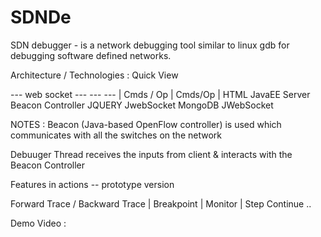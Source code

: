 SDNDe
=====

SDN debugger - is a network debugging tool similar to linux gdb for debugging software defined networks. 


Architecture / Technologies : Quick View

<SDN Client>  --- web socket --- <SDN Server Debugger Thread>   ---  <Open Flow Controller>   --- <Mininet>
  |                Cmds / Op             |                Cmds/Op              |
 HTML                               JavaEE Server                     Beacon Controller
 JQUERY                             JwebSocket                        MongoDB
 JWebSocket
 
 NOTES :
 Beacon (Java-based OpenFlow controller) is used which communicates with all the switches on the network
 
 Debuuger Thread receives the inputs from client & interacts with the Beacon Controller
 
 
 Features in actions -- prototype version
 
 Forward Trace / Backward Trace | Breakpoint | Monitor | Step Continue .. 
 
 
 Demo Video : 
